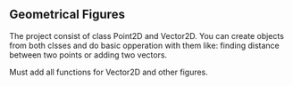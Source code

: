 ﻿## Geometrical Figures

The project consist of class Point2D and Vector2D. You can create objects from both clsses and do basic opperation with them like: finding distance between two points or adding two vectors.

Must add all functions for Vector2D and other figures.
